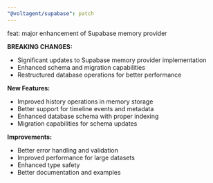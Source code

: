 ```yaml
---
"@voltagent/supabase": patch
---
```


feat: major enhancement of Supabase memory provider

**BREAKING CHANGES:**

- Significant updates to Supabase memory provider implementation
- Enhanced schema and migration capabilities
- Restructured database operations for better performance

**New Features:**

- Improved history operations in memory storage
- Better support for timeline events and metadata
- Enhanced database schema with proper indexing
- Migration capabilities for schema updates

**Improvements:**

- Better error handling and validation
- Improved performance for large datasets
- Enhanced type safety
- Better documentation and examples
